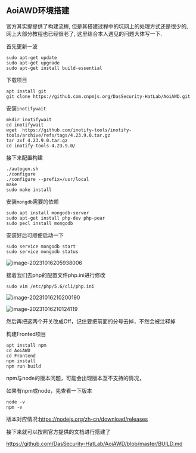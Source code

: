 ## AoiAWD环境搭建

官方其实提提供了构建流程, 但是其搭建过程中的坑网上的处理方式还是很少的, 网上大部分教程也已经很老了, 这里结合本人遇见的问题大体写一下.

首先更新一波

```shell
sudo apt-get update
sudo apt-get upgrade
sudo apt-get install build-essential
```

下载项目

```shell
apt install git
git clone https://github.com.cnpmjs.org/DasSecurity-HatLab/AoiAWD.git
```

安装`inotifywait`

```shell
mkdir inotifywait  
cd inotifywait     
wget  https://github.com/inotify-tools/inotify-tools/archive/refs/tags/4.23.9.0.tar.gz 
tar zxf 4.23.9.0.tar.gz  
cd inotify-tools-4.23.9.0/
```

接下来配置构建

```shell
./autogen.sh
./configure
./configure --prefix=/usr/local
make
sudo make install
```

安装`mongdb`需要的依赖

```
sudo apt install mongodb-server
sudo apt-get install php-dev php-pear
sudo pecl install mongodb 
```

安装好后可顺便启动一下

```
sudo service mongodb start
sudo service mongodb status
```

![image-20231016205938006](https://blog-1308152021.cos.ap-beijing.myqcloud.com/image-20231016205938006.png)

接着我们去php的配置文件php.ini进行修改

```shell
sudo vim /etc/php/5.6/cli/php.ini
```

![image-20231016210200190](https://blog-1308152021.cos.ap-beijing.myqcloud.com/image-20231016210200190.png)

![image-20231016210124119](https://blog-1308152021.cos.ap-beijing.myqcloud.com/image-20231016210124119.png)

然后再把这两个开关改成Off，记住要把前面的分号去掉，不然会被注释掉

构建Fronted项目

```shell
apt install npm      
cd AoiAWD  			
cd Frontend
npm install       
npm run build
```

npm与node的版本问题，可能会出现版本互不支持的情况，

如果有npm或node，先查看一下版本

```shell
node -v
npm -v
```

版本对应情况:https://nodejs.org/zh-cn/download/releases

接下来就可以按照官方提供的文档进行搭建了

https://github.com/DasSecurity-HatLab/AoiAWD/blob/master/BUILD.md
